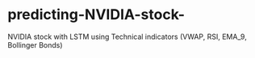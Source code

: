 # predicting-NVIDIA-stock-
NVIDIA stock with LSTM using Technical indicators (VWAP, RSI, EMA_9, Bollinger Bonds) 
